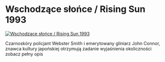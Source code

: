 Wschodzące słońce / Rising Sun 1993 
=============
[![Wschodzące słońce / Rising Sun 1993 ](http://vidos.pl/images/player.gif)](http://vidos.pl/wschodzace-slonce-rising-sun-1993)

 Czarnoskóry policjant Webster Smith i emerytowany gliniarz John Connor, znawca kultury japońskiej otrzymują zadanie wyjaśnienia okoliczności zobacz pełny opis
